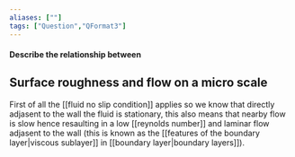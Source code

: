 ```yaml
---
aliases: [""]
tags: ["Question","QFormat3"]
---
```


#### Describe the relationship between
## Surface roughness and flow on a micro scale
First of all the [[fluid no slip condition]] applies so we know that directly adjasent to the wall the fluid is stationary, this also means that nearby flow is slow hence resaulting in a low [[reynolds number]] and laminar flow adjasent to the wall (this is known as the [[features of the boundary layer|viscous sublayer]] in [[boundary layer|boundary layers]]). 